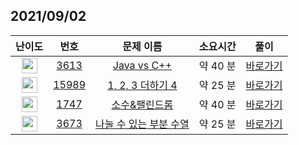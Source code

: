 ## 2021/09/02
| 난이도 | 번호 | 문제 이름 | 소요시간 | 풀이 
|:------:|:----:|:---------:|:------:|:------:|
| <img height="25px" width="25px" src="https://static.solved.ac/tier_small/7.svg"/> | [3613](https://www.acmicpc.net/problem/3613) | [Java vs C++](https://www.acmicpc.net/problem/3613) | 약 40 분 | [바로가기](https://github.com/MinsangKong/DailyProblem/blob/main/09-02/1.py)| 
| <img height="25px" width="25px" src="https://static.solved.ac/tier_small/10.svg"/> | [15989](https://www.acmicpc.net/problem/15989) | [1, 2, 3 더하기 4](https://www.acmicpc.net/problem/15989) | 약 25 분 | [바로가기](https://github.com/MinsangKong/DailyProblem/blob/main/09-02/2-1.py)|
| <img height="25px" width="25px" src="https://static.solved.ac/tier_small/10.svg"/> | [1747](https://www.acmicpc.net/problem/1747) | [소수&팰린드롬](https://www.acmicpc.net/problem/1747) | 약 40 분 | [바로가기](https://github.com/MinsangKong/DailyProblem/blob/main/09-02/3-1.py)| 
| <img height="25px" width="25px" src="https://static.solved.ac/tier_small/13.svg"/> | [3673](https://www.acmicpc.net/problem/3673) | [나눌 수 있는 부분 수열](https://www.acmicpc.net/problem/3673) | 약 25 분 | [바로가기](https://github.com/MinsangKong/DailyProblem/blob/main/09-02/4.py)|